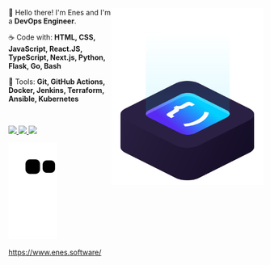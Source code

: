 <a href="https://www.enes.software/"><img src="icon/ilus-code.svg" min-width="300px" max-width="300px" width="300px" align="right" alt="logo iuricode"></a>

<p align="left"> 
 🖖 Hello there! I'm Enes and I'm a <strong>DevOps Engineer</strong>.
</p>

<p align="left">
 ☕ Code with: <strong>HTML, CSS, JavaScript, React.JS, TypeScript, Next.js, Python, Flask, Go, Bash </strong>
</p>

<p align="left">
  💼 Tools: <strong> Git, GitHub Actions, Docker, Jenkins, Terraform, Ansible, Kubernetes
  </strong>
</p>

<br>

<p align="left">
  <a href="https://www.instagram.com/enes.ai/" alt="Instagram">
    <img src="https://img.shields.io/badge/-Instagram-6610F2?style=for-the-badge&logo=Instagram&logoColor=FFFFFF&link=https://www.instagram.com/iuricode"/>
  </a>
  
  <a href="https://www.linkedin.com/in/devenes" alt="Linkedin">
    <img src="https://img.shields.io/badge/-Linkedin-6610F2?style=for-the-badge&logo=Linkedin&logoColor=FFFFFF&link=https://www.linkedin.com/in/iuricode"/>
  </a>
  
  <a href="https://discord.gg/" alt="Discord">
    <img src="https://img.shields.io/badge/-Discord-6610F2?style=for-the-badge&logo=Discord&logoColor=FFFFFF&link=https://discord.gg/QevDJqCzaY"/>
  </a>
</p>

![snake svg](https://github.com/devenes/devenes/blob/output/github-contribution-grid-snake.svg)


https://www.enes.software/
